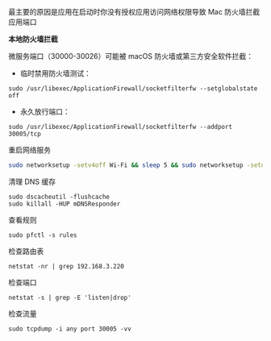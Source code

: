 
最主要的原因是应用在启动时你没有授权应用访问网络权限导致 Mac 防火墙拦截应用端口

**本地防火墙拦截** 

微服务端口（30000-30026）可能被 macOS 防火墙或第三方安全软件拦截：

- 临时禁用防火墙测试：  
  
```
sudo /usr/libexec/ApplicationFirewall/socketfilterfw --setglobalstate off  
```

- 永久放行端口：  

```
sudo /usr/libexec/ApplicationFirewall/socketfilterfw --addport 30005/tcp  
```
   
重启网络服务
```bash
sudo networksetup -setv4off Wi-Fi && sleep 5 && sudo networksetup -setdhcp Wi-Fi
```

清理 DNS 缓存
```
sudo dscacheutil -flushcache
sudo killall -HUP mDNSResponder
```

查看规则

```
sudo pfctl -s rules
```

检查路由表

```
netstat -nr | grep 192.168.3.220 
```

  

检查端口

```
netstat -s | grep -E 'listen|drop'
```

  

检查流量

```
sudo tcpdump -i any port 30005 -vv
```

